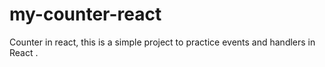 # my-counter-react
Counter in react, this is a simple project to practice events and handlers in React .
